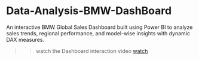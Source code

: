 # Data-Analysis-BMW-DashBoard
An interactive BMW Global Sales Dashboard built using Power BI to analyze sales trends, regional performance, and model-wise insights with dynamic DAX measures.

>> watch the Dashboard interaction video
<a href="https://drive.google.com/file/d/1B5R1cEoh9GmvPEGq8ELE0-HZykiqTn7L/view?usp=sharing"> watch</a>
